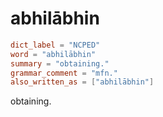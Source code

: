 # abhilābhin

``` toml
dict_label = "NCPED"
word = "abhilābhin"
summary = "obtaining."
grammar_comment = "mfn."
also_written_as = ["abhilābhin"]
```

obtaining.

